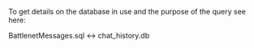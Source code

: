 To get details on the database in use and the purpose of the query see here:
<Blog post pending>

BattlenetMessages.sql <-> chat_history.db
